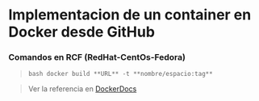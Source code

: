 # Implementacion de un container en Docker desde GitHub
### Comandos en RCF (RedHat-CentOs-Fedora)

>```bash docker build **URL** -t **nombre/espacio:tag**```

>Ver la referencia en [DockerDocs](https://docs.docker.com/engine/reference/commandline/build/)
